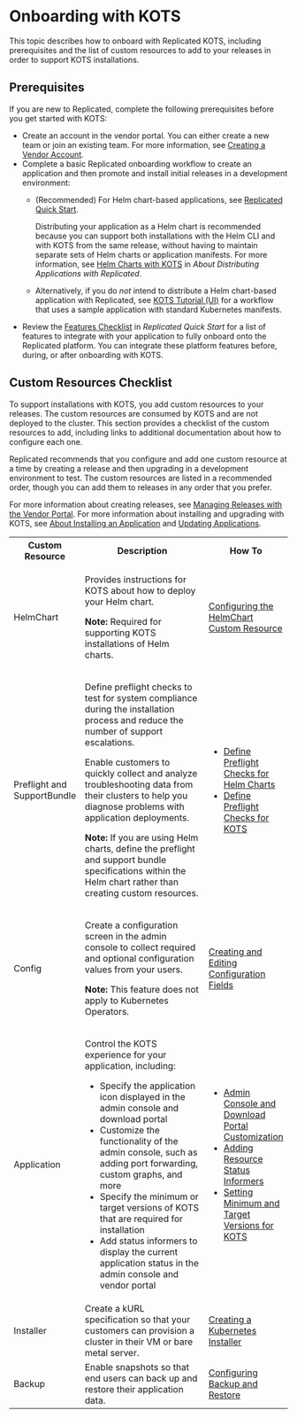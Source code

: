 # Onboarding with KOTS

This topic describes how to onboard with Replicated KOTS, including prerequisites and the list of custom resources to add to your releases in order to support KOTS installations.

## Prerequisites

If you are new to Replicated, complete the following prerequisites before you get started with KOTS:
* Create an account in the vendor portal. You can either create a new team or join an existing team. For more information, see [Creating a Vendor Account](vendor-portal-creating-account).
* Complete a basic Replicated onboarding workflow to create an application and then promote and install initial releases in a development environment: 
  * (Recommended) For Helm chart-based applications, see [Replicated Quick Start](/vendor/replicated-onboarding).
  
    Distributing your application as a Helm chart is recommended because you can support both installations with the Helm CLI and with KOTS from the same release, without having to maintain separate sets of Helm charts or application manifests. For more information, see [Helm Charts with KOTS](/vendor/distributing-overview#helm-charts-with-kots) in _About Distributing Applications with Replicated_.

  * Alternatively, if you do _not_ intend to distribute a Helm chart-based application with Replicated, see [KOTS Tutorial (UI)](tutorial-ui-setup) for a workflow that uses a sample application with standard Kubernetes manifests.
* Review the [Features Checklist](/vendor/replicated-onboarding#features-checklist) in _Replicated Quick Start_ for a list of features to integrate with your application to fully onboard onto the Replicated platform. You can integrate these platform features before, during, or after onboarding with KOTS.

## Custom Resources Checklist

To support installations with KOTS, you add custom resources to your releases. The custom resources are consumed by KOTS and are not deployed to the cluster. This section provides a checklist of the custom resources to add, including links to additional documentation about how to configure each one.

Replicated recommends that you configure and add one custom resource at a time by creating a release and then upgrading in a development environment to test. The custom resources are listed in a recommended order, though you can add them to releases in any order that you prefer.

For more information about creating releases, see [Managing Releases with the Vendor Portal](releases-creating-releases). For more information about installing and upgrading with KOTS, see [About Installing an Application](/enterprise/installing-overview) and [Updating Applications](/enterprise/updating-apps).

<table>
  <tr>
    <th width="25%">Custom Resource</th>
    <th width="50%">Description</th>
    <th width="25%">How To</th>
  </tr>
  <tr>
    <td>HelmChart</td>
    <td><p>Provides instructions for KOTS about how to deploy your Helm chart.</p><p><strong>Note:</strong> Required for supporting KOTS installations of Helm charts.</p></td>
    <td>
      <a href="helm-native-v2-using">Configuring the HelmChart Custom Resource</a>
    </td>
  </tr>
  <tr>
    <td>Preflight and SupportBundle</td>
    <td><p>Define preflight checks to test for system compliance during the installation process and reduce the number of support escalations.</p><p>Enable customers to quickly collect and analyze troubleshooting data from their clusters to help you diagnose problems with application deployments.</p><p><strong>Note:</strong> If you are using Helm charts, define the preflight and support bundle specifications within the Helm chart rather than creating custom resources.</p></td>
    <td>
      <ul>
        <li><a href="/vendor/preflight-helm-defining">Define Preflight Checks for Helm Charts</a></li>
        <li><a href="/vendor/preflight-kots-defining">Define Preflight Checks for KOTS</a></li>
      </ul>  
    </td>
  </tr>
  <tr>
  <td>Config</td>
    <td>
      <p>Create a configuration screen in the admin console to collect required and optional configuration values from your users.</p>
      <p><strong>Note:</strong> This feature does not apply to Kubernetes Operators.</p>
    </td>
    <td>
        <a href="/vendor/admin-console-customize-config-screen">Creating and Editing Configuration Fields</a>
    </td>
  </tr>
  <tr>
    <td>Application</td>
    <td><p>Control the KOTS experience for your application, including:</p>
    <ul>
      <li>Specify the application icon displayed in the admin console and download portal</li>
      <li>Customize the functionality of the admin console, such as adding port forwarding, custom graphs, and more</li>
      <li>Specify the minimum or target versions of KOTS that are required for installation</li>
      <li>Add status informers to display the current application status in the admin console and vendor portal</li>
    </ul>  
    </td>
    <td>
      <ul>
        <li><a href="admin-console-customize-app-icon">Admin Console and Download Portal Customization</a></li>
        <li><a href="admin-console-display-app-status">Adding Resource Status Informers</a></li>
        <li><a href="packaging-kots-versions">Setting Minimum and Target Versions for KOTS</a></li>
      </ul>
    </td>  
  </tr>
  <tr>
    <td>Installer</td>
    <td>Create a kURL specification so that your customers can provision a cluster in their VM or bare metal server.</td>
    <td><a href="packaging-embedded-kubernetes">Creating a Kubernetes Installer</a></td>
  </tr>
  <tr>
    <td>Backup</td>
    <td>Enable snapshots so that end users can back up and restore their application data.</td>
    <td>
      <a href="snapshots-configuring-backups">Configuring Backup and Restore</a>
    </td>
  </tr>
</table>